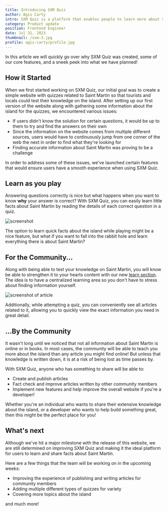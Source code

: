 ```yaml
---
title: Introducing SXM Quiz
author: Agis Carty
intro: SXM Quiz is a platform that enables people to learn more about Saint Martin through interactive quizzes and articles written by the community!
category: Product update
position: Frontend Engineer
date: Jul 31, 2023
thumbnail: /sxm-3.jpg
profile: agis-carty/profile.jpg
---
```


In this article we will quickly go over why SXM Quiz was created, some of our core features, and a sneek peek into what we have planned!

## How it Started

When we first started working on SXM Quiz, our initial goal was to create a simple website with quizzes related to Saint Martin so that tourists and locals could test their knowledge on the island.
After setting up our first version of the website along with gathering some information about the island for the quizzes, we encountered various issues:

- If users didn't know the solution for certain questions, it would be up to them to try and find the answers on their own
- Since the information on the website comes from multiple different sources, users would have to continuously jump from one corner of the web the next in order to find what they're looking for
- Finding accurate information about Saint Martin was proving to be a challenge

In order to address some of these issues, we've launched certain features that would ensure users have a smooth experience when using SXM Quiz.

## Learn as you play

Answering questions correctly is nice but what happens when you want to know **why** your answer is correct? With SXM Quiz, you can easily learn little facts about Saint Martin by reading the details of each correct question in a quiz.

![screenshot](/blogs/introducing-sxm-quiz/learn-as-you-play.png)

The option to learn quick facts about the island while playing might be a nice feature, but what if you want to fall into the rabbit hole and learn everything there is about Saint Martin?

## For the Community...

Along with being able to test your knowledge on Saint Martin, you will know be able to strengthen it to your hearts content with our new [learn section](/learn). The idea is to have a centralized learning area so you don't have to stress about finding information yourself.

![screenshot of article](/blogs/introducing-sxm-quiz/written-articles.png)

Additionally, while attempting a quiz, you can conveniently see all articles related to it, allowing you to quickly view the exact information you need in great detail.

## ...By the Community

It wasn't long until we noticed that not all information about Saint Martin is online or in books. In most cases, the community will be able to teach you more about the island than any article you might find online! But unless that knowledge is written down, it is at a risk of being lost as time passes by.

With SXM Quiz, anyone who has something to share will be able to:

- Create and publish articles
- Fact check and improve articles written by other community members
- Implement new features and help improve the overall website if you're a developer!

Whether you're an individual who wants to share their extensive knowledge about the island, or a developer who wants to help build something great, then this might be the perfect place for you!

## What's next

Although we've hit a major milestone with the release of this website, we are still determined on improving SXM Quiz and making it the ideal platform for users to learn and share facts about Saint Martin.

Here are a few things that the team will be working on in the upcoming weeks:

- Improving the experience of publishing and writing articles for community members
- Adding multiple different types of quizzes for variety
- Covering more topics about the island

and much more!

